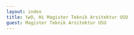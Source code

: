 ```yaml
---
layout: index
title: Y💕D, Hi Magister Teknik Arsitektur USU
guest: Magister Teknik Arsitektur USU
---
```

